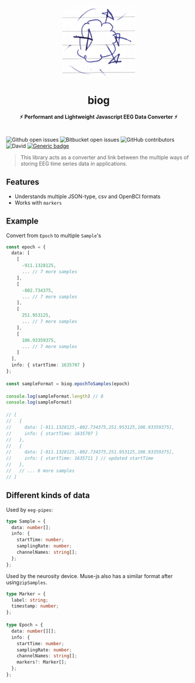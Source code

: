 <div align="center">
	<img src="stuff/logo1.png" width="200" height="200">
	<h1>biog</h1>
	<p>
		<b>⚡︎ Performant and Lightweight Javascript EEG Data Converter ⚡︎</b>
	</p>
	<br>
</div>

![Github open issues](https://img.shields.io/github/issues-raw/drowzeehq/biog)
![Bitbucket open issues](https://img.shields.io/github/issues-pr/drowzeehq/biog)
![GitHub contributors](https://img.shields.io/github/contributors/drowzeehq/biog)
![David](https://img.shields.io/david/drowzeehq/biog)
[![Generic badge](https://img.shields.io/badge/✓-Drowzee-Yellow.svg)](https://drowzee.com/)

> This library acts as a converter and link between the multiple ways of storing EEG time series data in applications.

## Features

- Understands multiple JSON-type, csv and OpenBCI formats
- Works with `markers`

## Example

Convert from `Epoch` to multiple `Sample`'s

```ts
const epoch = {
  data: [
    [
      -911.1328125,
      ... // 7 more samples
    ],
    [
      -802.734375,
      ... // 7 more samples
    ],
    [
      251.953125,
      ... // 7 more samples
    ],
    [
      106.93359375,
      ... // 7 more samples
    ]
  ],
  info: { startTime: 1635707 }
};

const sampleFormat = biog.epochToSamples(epoch)

console.log(sampleFormat.length) // 8
console.log(sampleFormat)

// [
//   {
//     data: [-911.1328125,-802.734375,251.953125,106.93359375],
//     info: { startTime: 1635707 }
//   },
//   {
//     data: [-911.1328125,-802.734375,251.953125,106.93359375],
//     info: { startTime: 1635711 } // updated startTime
//   },
//   // ... 6 more samples
// ]

```

## Different kinds of data

Used by `eeg-pipes`:

```ts
type Sample = {
  data: number[];
  info: {
    startTime: number;
    samplingRate: number;
    channelNames: string[];
  };
};
```

Used by the neurosity device. Muse-js also has a similar format after using`zipSamples`.

```ts
type Marker = {
  label: string;
  timestamp: number;
};

type Epoch = {
  data: number[][];
  info: {
    startTime: number;
    samplingRate: number;
    channelNames: string[];
    markers?: Marker[];
  };
};
```
